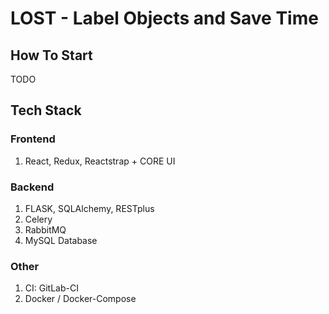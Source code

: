 # LOST - Label Objects and Save Time

## How To Start
TODO

## Tech Stack

### Frontend
1. React, Redux, Reactstrap + CORE UI

### Backend
1. FLASK, SQLAlchemy, RESTplus
2. Celery
3. RabbitMQ
4. MySQL Database

### Other
1. CI: GitLab-CI
2. Docker / Docker-Compose  
